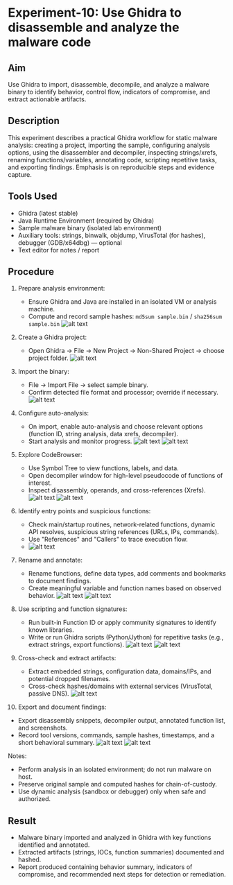 # Experiment-10: Use Ghidra to disassemble and analyze the malware code

## Aim
Use Ghidra to import, disassemble, decompile, and analyze a malware binary to identify behavior, control flow, indicators of compromise, and extract actionable artifacts.

## Description
This experiment describes a practical Ghidra workflow for static malware analysis: creating a project, importing the sample, configuring analysis options, using the disassembler and decompiler, inspecting strings/xrefs, renaming functions/variables, annotating code, scripting repetitive tasks, and exporting findings. Emphasis is on reproducible steps and evidence capture.

## Tools Used
- Ghidra (latest stable)
- Java Runtime Environment (required by Ghidra)
- Sample malware binary (isolated lab environment)
- Auxiliary tools: strings, binwalk, objdump, VirusTotal (for hashes), debugger (GDB/x64dbg) — optional
- Text editor for notes / report

## Procedure
1. Prepare analysis environment:
   - Ensure Ghidra and Java are installed in an isolated VM or analysis machine.
   - Compute and record sample hashes: `md5sum sample.bin` / `sha256sum sample.bin`
   ![alt text](<Screenshot 10/Screenshot From 2025-10-26 01-33-37.png>)

2. Create a Ghidra project:
   - Open Ghidra → File → New Project → Non-Shared Project → choose project folder.
![alt text](<screenshot 10/Screenshot From 2025-10-26 01-17-47.png>)

3. Import the binary:
   - File → Import File → select sample binary.
   - Confirm detected file format and processor; override if necessary.
   ![alt text](<Screenshot 10/Screenshot From 2025-10-26 01-23-41.png>)

4. Configure auto-analysis:
   - On import, enable auto-analysis and choose relevant options (function ID, string analysis, data xrefs, decompiler).
   - Start analysis and monitor progress.
   ![alt text](<Screenshot 10/Screenshot From 2025-10-26 01-24-19.png>)
   ![alt text](<Screenshot 10/Screenshot From 2025-10-26 01-26-32.png>)

5. Explore CodeBrowser:
   - Use Symbol Tree to view functions, labels, and data.
   - Open decompiler window for high-level pseudocode of functions of interest.
   - Inspect disassembly, operands, and cross-references (Xrefs).
   ![alt text](<Screenshot 10/Screenshot From 2025-10-26 01-26-44.png>)
   ![alt text](<Screenshot 10/Screenshot From 2025-10-26 01-27-20.png>)

6. Identify entry points and suspicious functions:
   - Check main/startup routines, network-related functions, dynamic API resolves, suspicious string references (URLs, IPs, commands).
   - Use "References" and "Callers" to trace execution flow.
   - ![alt text](<Screenshot 10/Screenshot From 2025-10-26 01-28-20.png>)

7. Rename and annotate:
   - Rename functions, define data types, add comments and bookmarks to document findings.
   - Create meaningful variable and function names based on observed behavior.
   ![alt text](<Screenshot 10/Screenshot From 2025-10-26 01-29-46.png>)
   ![alt text](<Screenshot 10/Screenshot From 2025-10-26 01-30-50.png>)

8. Use scripting and function signatures:
   - Run built-in Function ID or apply community signatures to identify known libraries.
   - Write or run Ghidra scripts (Python/Jython) for repetitive tasks (e.g., extract strings, export functions).
   ![alt text](<Screenshot 10/Screenshot From 2025-10-26 01-33-37.png>)
   ![alt text](<Screenshot 10/Screenshot From 2025-10-26 01-40-45.png>)

9. Cross-check and extract artifacts:
   - Extract embedded strings, configuration data, domains/IPs, and potential dropped filenames.
   - Cross-check hashes/domains with external services (VirusTotal, passive DNS).
   ![alt text](<Screenshot 10/Screenshot From 2025-10-26 01-41-16.png>)

10. Export and document findings:
   - Export disassembly snippets, decompiler output, annotated function list, and screenshots.
   - Record tool versions, commands, sample hashes, timestamps, and a short behavioral summary.
   ![alt text](<Screenshot 10/Screenshot From 2025-10-26 01-43-13.png>)
   ![alt text](<Screenshot 10/Screenshot From 2025-10-26 01-44-00.png>)

Notes:
- Perform analysis in an isolated environment; do not run malware on host.
- Preserve original sample and computed hashes for chain-of-custody.
- Use dynamic analysis (sandbox or debugger) only when safe and authorized.

## Result
- Malware binary imported and analyzed in Ghidra with key functions identified and annotated.
- Extracted artifacts (strings, IOCs, function summaries) documented and hashed.
- Report produced containing behavior summary, indicators of compromise, and recommended next steps for detection or remediation.
